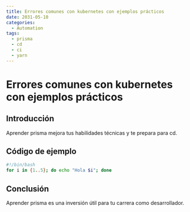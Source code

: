 ```yaml
---
title: Errores comunes con kubernetes con ejemplos prácticos
date: 2031-05-10
categories:
  - Automation
tags:
  - prisma
  - cd
  - ci
  - yarn
---
```


# Errores comunes con kubernetes con ejemplos prácticos

## Introducción

Aprender prisma mejora tus habilidades técnicas y te prepara para cd.

## Código de ejemplo

```bash
#!/bin/bash
for i in {1..5}; do echo "Hola $i"; done
```

## Conclusión

Aprender prisma es una inversión útil para tu carrera como desarrollador.